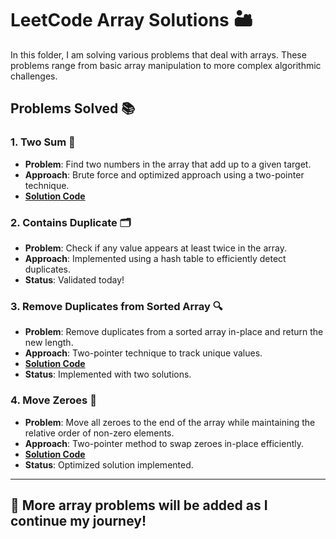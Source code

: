 # LeetCode Array Solutions 🏜️

In this folder, I am solving various problems that deal with arrays. These problems range from basic array manipulation to more complex algorithmic challenges.

## Problems Solved 📚

### 1. **Two Sum** 🎯
- **Problem**: Find two numbers in the array that add up to a given target.
- **Approach**: Brute force and optimized approach using a two-pointer technique.
- **[Solution Code](twoSum.js)**

### 2. **Contains Duplicate** 🗂️
- **Problem**: Check if any value appears at least twice in the array.
- **Approach**: Implemented using a hash table to efficiently detect duplicates.
- **Status**: Validated today!

### 3. **Remove Duplicates from Sorted Array** 🔍
- **Problem**: Remove duplicates from a sorted array in-place and return the new length.
- **Approach**: Two-pointer technique to track unique values.
- **[Solution Code](removeDuplicates.js)**
- **Status**: Implemented with two solutions.

### 4. **Move Zeroes** 🔢
- **Problem**: Move all zeroes to the end of the array while maintaining the relative order of non-zero elements.
- **Approach**: Two-pointer method to swap zeroes in-place efficiently.
- **[Solution Code](moveZeroes.js)**
- **Status**: Optimized solution implemented.
---

## 🚀 More array problems will be added as I continue my journey!


